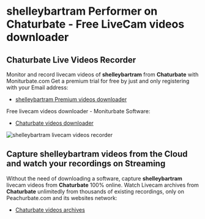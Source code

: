 # shelleybartram Performer on Chaturbate - Free LiveCam videos downloader

## Chaturbate Live Videos Recorder

Monitor and record livecam videos of **shelleybartram** from **Chaturbate** with Moniturbate.com
Get a premium trial for free by just and only registering with your Email address:
* [shelleybartram Premium videos downloader](https://moniturbate.com/request-demo-licence-key.html)

Free livecam videos downloader - Moniturbate Software:
* [Chaturbate videos downloader](https://moniturbate.com/moniturbate-download-software.html)

![shelleybartram livecam videos recorder](https://peachurnet.com/templates/moniturbate-software.png)


## Capture shelleybartram videos from the Cloud and watch your recordings on Streaming

Without the need of downloading a software, capture **shelleybartram** livecam videos from **Chaturbate** 100% online.
Watch Livecam archives from **Chaturbate** unlimitedly from thousands of existing recordings, only on Peachurbate.com and its websites network:
* [Chaturbate videos archives](https://peachurnet.com/)